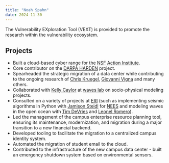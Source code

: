 ```yaml
---
title: "Noah Spahn"
date: 2024-11-30
---
```


The Vulnerability EXploration Tool (VEXT) is provided to promote the research within the vulnerability ecosystem.

## Projects
 - Built a cloud-based cyber range for the [NSF](https://www.nsf.gov/) [Action Institute](https://action.ucsb.edu/).
 - Core contributor on the [DARPA HARDEN](https://www.darpa.mil/program/hardening-development-toolchains-against-emergent-execution-engines) project.
 - Spearheaded the strategic migration of a data center while contributing to the ongoing research of [Chris Kruegel](https://sites.cs.ucsb.edu/~chris/), [Giovanni Vigna](https://sites.cs.ucsb.edu/~vigna/) and many others.
 - Collaborated with [Kelly Caylor](https://bren.ucsb.edu/people/kelly-caylor) at [waves lab](http://caylor.eri.ucsb.edu/) on socio-physical modeling projects.
 - Consulted on a variety of projects at [ERI](https://eri.ucsb.edu) (such as implementing seismic algorithms in Python with [Jamison Steidl](https://www.eri.ucsb.edu/people/jamison-steidl) for [NEES](http://www.nees.ucsb.edu/) and modeling waves in the open ocean with [Tim DeVries](https://tdevries.eri.ucsb.edu/) and [Leonel Romero](https://leonelromero.com/)).
 - Led the management of the campus enterprise resource planning tool, ensuring its maintenance, modernization, and migration during a major transition to a new financial backend.
 - Developed tooling to facilitate the migration to a centralized campus identity system.
 - Automated the migration of student email to the cloud.
 - Contributed to the infrastructure of the new campus data center - built an emergency shutdown system based on environmental sensors.
